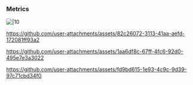 ### Metrics

![|10](https://github.com/user-attachments/assets/dfc9883e-315b-44bc-a1e3-882e80f7b2ed)

https://github.com/user-attachments/assets/82c26072-3113-41aa-aefd-172081ff93a2

https://github.com/user-attachments/assets/1aa6df8c-67ff-4fc6-92d0-495e7e3a3022

https://github.com/user-attachments/assets/fd9bd615-1e93-4c9c-9d39-97c71cbd34f0
